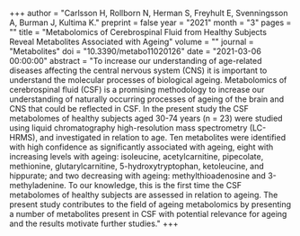 +++
author = "Carlsson H, Rollborn N, Herman S, Freyhult E, Svenningsson A, Burman J, Kultima K."
preprint = false
year = "2021"
month = "3"
pages = ""
title = "Metabolomics of Cerebrospinal Fluid from Healthy Subjects Reveal Metabolites Associated with Ageing"
volume = ""
journal = "Metabolites"
doi = "10.3390/metabo11020126"
date = "2021-03-06 00:00:00"
abstract = "To increase our understanding of age-related diseases affecting the central nervous system (CNS) it is important to understand the molecular processes of biological ageing. Metabolomics of cerebrospinal fluid (CSF) is a promising methodology to increase our understanding of naturally occurring processes of ageing of the brain and CNS that could be reflected in CSF. In the present study the CSF metabolomes of healthy subjects aged 30-74 years (n = 23) were studied using liquid chromatography high-resolution mass spectrometry (LC-HRMS), and investigated in relation to age. Ten metabolites were identified with high confidence as significantly associated with ageing, eight with increasing levels with ageing: isoleucine, acetylcarnitine, pipecolate, methionine, glutarylcarnitine, 5-hydroxytryptophan, ketoleucine, and hippurate; and two decreasing with ageing: methylthioadenosine and 3-methyladenine. To our knowledge, this is the first time the CSF metabolomes of healthy subjects are assessed in relation to ageing. The present study contributes to the field of ageing metabolomics by presenting a number of metabolites present in CSF with potential relevance for ageing and the results motivate further studies."
+++

